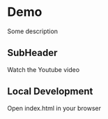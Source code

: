 # Demo
Some description

## SubHeader
Watch the Youtube video

## Local Development
Open index.html in your browser